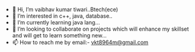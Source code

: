 - 👋 Hi, I’m vaibhav kumar tiwari..Btech(ece)
- 👀 I’m interested in c++, java, database..
- 🌱 I’m currently learning java lang...
- 💞️ I’m looking to collaborate on projects which will enhance my skillset and will get to learn something new...
- 📫 How to reach me by email:- vkt8964m@gmail.com

<!---
vaibhav8964/vaibhav8964 is a ✨ special ✨ repository because its `README.md` (this file) appears on your GitHub profile.
You can click the Preview link to take a look at your changes.
--->
